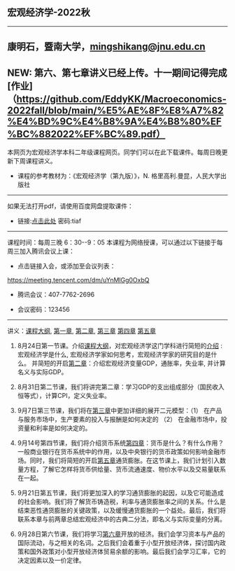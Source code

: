 ## 宏观经济学-2022秋
---
康明石，暨南大学，mingshikang@jnu.edu.cn
---
NEW: 第六、第七章讲义已经上传。十一期间记得完成[作业]（https://github.com/EddyKK/Macroeconomics-2022fall/blob/main/%E5%AE%8F%E8%A7%82%E4%BD%9C%E4%B8%9A%E4%B8%80%EF%BC%882022%EF%BC%89.pdf）
---
本网页为宏观经济学本科二年级课程网页。同学们可以在此下载课件。每周日晚更新下周课程讲义。
* 课程的参考教材为：《宏观经济学（第九版）》，N. 格里高利.曼昆，人民大学出版社
---
如果无法打开pdf，请使用百度网盘提取课件：

* 链接:[点击此处](https://pan.baidu.com/s/1J1MW5Mrdgc_CmrVcuIapSw)  密码:tiaf
---
课程时间：每周三晚 6：30--9：05
本课程为网络授课，可以通过以下链接于每周三加入腾讯会议上课：

* 点击链接入会，或添加至会议列表：

https://meeting.tencent.com/dm/uYnMlGg0OxbQ

* 腾讯会议：407-7762-2696

* 会议密码：123456
---



讲义：[课程大纲](https://github.com/EddyKK/Macroeconomics-2022fall/blob/main/%E8%AF%BE%E7%A8%8B%E5%A4%A7%E7%BA%B2.pdf),
[第一章](https://github.com/EddyKK/Macroeconomics-2022fall/blob/main/%E7%AC%AC%E4%B8%80%E7%AB%A0%C2%B7%E4%BB%8B%E7%BB%8D.pdf), 
[第二章](https://github.com/EddyKK/Macroeconomics-2022fall/blob/main/%E7%AC%AC%E4%BA%8C%E7%AB%A0%C2%B7%E5%AE%8F%E8%A7%82%E6%95%B0%E6%8D%AE.pdf),
[第三章](https://github.com/EddyKK/Macroeconomics-2022fall/blob/main/%E7%AC%AC%E4%B8%89%E7%AB%A0%C2%B7%20%E5%9B%BD%E6%B0%91%E6%94%B6%E5%85%A5.pdf)
[第四章](https://github.com/EddyKK/Macroeconomics-2022fall/blob/main/%E7%AC%AC%E5%9B%9B%E7%AB%A0%C2%B7%20%E8%B4%A7%E5%B8%81%E7%B3%BB%E7%BB%9F.pdf)
[第五章](https://github.com/EddyKK/Macroeconomics-2022fall/blob/main/%E7%AC%AC%E4%BA%94%E7%AB%A0%C2%B7%20%E9%80%9A%E8%B4%A7%E8%86%A8%E8%83%80.pdf)


1. 8月24日第一节课。介绍[课程大纲](https://github.com/EddyKK/Macroeconomics-2022fall/blob/main/%E8%AF%BE%E7%A8%8B%E5%A4%A7%E7%BA%B2.pdf)，对宏观经济学这门学科进行简短的[介绍](https://github.com/EddyKK/Macroeconomics-2022fall/blob/main/%E7%AC%AC%E4%B8%80%E7%AB%A0%C2%B7%E4%BB%8B%E7%BB%8D.pdf)
: 宏观经济学是什么, 宏观经济学家如何思考，宏观经济学家的研究目的是什么。
并简短的开启[第二章](https://github.com/EddyKK/Macroeconomics-2022fall/blob/main/%E7%AC%AC%E4%BA%8C%E7%AB%A0%C2%B7%E5%AE%8F%E8%A7%82%E6%95%B0%E6%8D%AE.pdf)：介绍宏观经济变量GDP，通胀率，失业率, 并计算名义与实际GDP。

2. 8月31日第二节课，我们将讲完第二章：学习GDP的支出组成部分（国民收入恒等式），计算CPI，定义失业率。

3. 9月7日第三节课，我们将在[第三章](https://github.com/EddyKK/Macroeconomics-2022fall/blob/main/%E7%AC%AC%E4%B8%89%E7%AB%A0%C2%B7%20%E5%9B%BD%E6%B0%91%E6%94%B6%E5%85%A5.pdf)中更加详细的展开二元模型：（1） 在产品与服务市场中，生产要素的投入与报酬是如何决定的 （2） 在金融市场中，投资量和利率是如何决定的。



4. 9月14号第四节课，我们将介绍货币系统[第四章](https://github.com/EddyKK/Macroeconomics-2022fall/blob/main/%E7%AC%AC%E5%9B%9B%E7%AB%A0%C2%B7%20%E8%B4%A7%E5%B8%81%E7%B3%BB%E7%BB%9F.pdf)：货币是什么？有什么作用？一般商业银行在货币系统中的作用，以及中央银行的货币政策如何影响金融市场。同时，我们将简短的开启[第五章](https://github.com/EddyKK/Macroeconomics-2022fall/blob/main/%E7%AC%AC%E4%BA%94%E7%AB%A0%C2%B7%20%E9%80%9A%E8%B4%A7%E8%86%A8%E8%83%80.pdf)通货膨胀。在这节课上，我们计划引入数量方程，了解它怎样将货币供给量、货币流通速度、物价水平以及交易量联系在一起。

5. 9月21日第五节课，我们将更加深入的学习通货膨胀的起因，以及它可能造成的社会影响。我们将了解货币铸造税，利率与通货膨胀率之间的关系。什么是结束恶性通货膨胀的关键政策，以及缓慢通货膨胀的一个益处。最后，我们将联系本章与前两章总结宏观经济中的古典二分法，即名义与实际变量的分离。

6. 9月28日第六节课，我们将学习[第六章](https://github.com/EddyKK/Macroeconomics-2022fall/blob/main/%E7%AC%AC%E5%85%AD%E7%AB%A0%C2%B7%20%E5%BC%80%E6%94%BE%E7%BB%8F%E6%B5%8E.pdf)开放的经济。我们会学习资本与产品的国际流动，与之相关的名词。之后我们会着重于小型开放经济体，探讨国内政策和国外政策对小型开放经济体贸易余额的影响。最后我们会学习汇率，它的决定因素以及一价定律。



